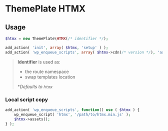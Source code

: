 # ThemePlate HTMX

## Usage

```php
$htmx = new ThemePlate\HTMX(/* identifier */);

add_action( 'init', array( $htmx, 'setup' ) );
add_action( 'wp_enqueue_scripts', array( $htmx->cdn(/* version */), 'assets' ) );
```

> **Identifier** is used as:
>
> * the route namespace
> * swap templates location
>
> **Defaults to `htmx`*

### Local script copy

```php
add_action( 'wp_enqueue_scripts', function() use ( $htmx ) {
	wp_enqueue_script( 'htmx', '/path/to/htmx.min.js' );
	$htmx->assets();
} );
```
